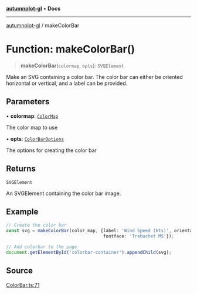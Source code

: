 [**autumnplot-gl**](../index.md) • **Docs**

***

[autumnplot-gl](../globals.md) / makeColorBar

# Function: makeColorBar()

> **makeColorBar**(`colormap`, `opts`): `SVGElement`

Make an SVG containing a color bar. The color bar can either be oriented horizontal or vertical, and a label can be provided.

## Parameters

• **colormap**: [`ColorMap`](../classes/ColorMap.md)

The color map to use

• **opts**: [`ColorBarOptions`](../interfaces/ColorBarOptions.md)

The options for creating the color bar

## Returns

`SVGElement`

An SVGElement containing the color bar image.

## Example

```ts
// Create the color bar
const svg = makeColorBar(color_map, {label: 'Wind Speed (kts)', orientation: 'horizontal', 
                                     fontface: 'Trebuchet MS'});

// Add colorbar to the page
document.getElementById('colorbar-container').appendChild(svg);
```

## Source

[ColorBar.ts:71](https://github.com/tsupinie/autumnplot-gl/blob/da83b636ef88a1d3337f3a9820a0b90f5b249286/src/ColorBar.ts#L71)
